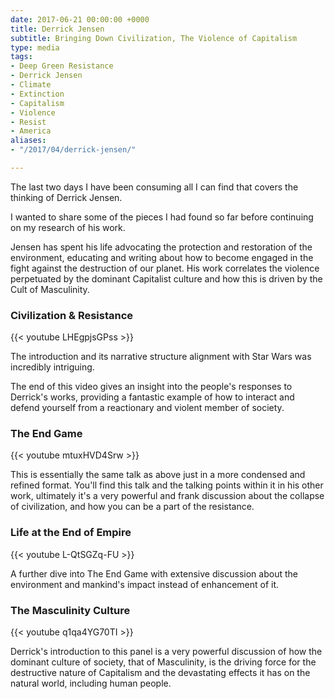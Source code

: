 ```yaml
---
date: 2017-06-21 00:00:00 +0000
title: Derrick Jensen
subtitle: Bringing Down Civilization, The Violence of Capitalism
type: media
tags:
- Deep Green Resistance
- Derrick Jensen
- Climate
- Extinction
- Capitalism
- Violence
- Resist
- America
aliases:
- "/2017/04/derrick-jensen/"

---
```

The last two days I have been consuming all I can find that covers the thinking of Derrick Jensen.

I wanted to share some of the pieces I had found so far before continuing on my research of his work.

Jensen has spent his life advocating the protection and restoration of the environment, educating and writing about how to become engaged in the fight against the destruction of our planet. His work correlates the violence perpetuated by the dominant Capitalist culture and how this is driven by the Cult of Masculinity.

### Civilization & Resistance

{{< youtube LHEgpjsGPss >}}

The introduction and its narrative structure alignment with Star Wars was incredibly intriguing.

The end of this video gives an insight into the people's responses to Derrick's works, providing a fantastic example of how to interact and defend yourself from a reactionary and violent member of society.

### The End Game

{{< youtube mtuxHVD4Srw >}}

This is essentially the same talk as above just in a more condensed and refined format. You'll find this talk and the talking points within it in his other work, ultimately it's a very powerful and frank discussion about the collapse of civilization, and how you can be a part of the resistance.

### Life at the End of Empire

{{< youtube L-QtSGZq-FU >}}

A further dive into The End Game with extensive discussion about the environment and mankind's impact instead of enhancement of it.

### The Masculinity Culture

{{< youtube q1qa4YG70TI >}}

Derrick's introduction to this panel is a very powerful discussion of how the dominant culture of society, that of Masculinity, is the driving force for the destructive nature of Capitalism and the devastating effects it has on the natural world, including human people.
